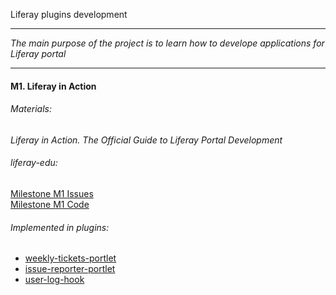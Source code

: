 Liferay plugins development

---
*The main purpose of the project is to learn how to develope applications for Liferay portal*

---

#### M1. Liferay in Action 
###### Materials: 
*Liferay in Action. The Official Guide to Liferay Portal Development* <br>
###### liferay-edu: 
[Milestone M1 Issues](https://github.com/frolov/liferay-edu/issues?milestone=1&state=closed)<br>
[Milestone M1 Code](https://github.com/frolov/liferay-edu/tree/master/M1)<br>
###### Implemented in plugins: 
* [weekly-tickets-portlet](https://github.com/frolov/liferay-edu/tree/master/M1/my-plugins/weekly-tickets-portlet)<br>
* [issue-reporter-portlet](https://github.com/frolov/liferay-edu/tree/master/M1/my-plugins/issue-reporter-portlet)<br>
* [user-log-hook](https://github.com/frolov/liferay-edu/tree/master/M1/my-plugins/user-log-hook)<br>
<br><br>
